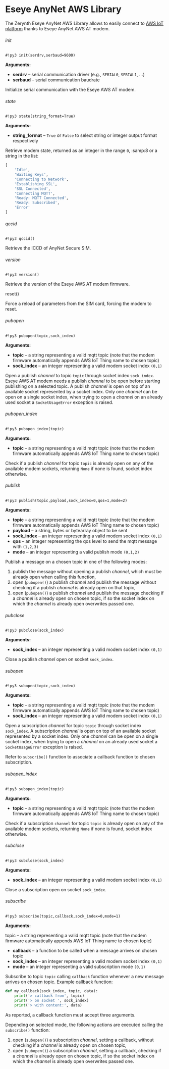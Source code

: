 # Eseye AnyNet AWS Library

The Zerynth Eseye AnyNet AWS Library allows to easily connect to [AWS IoT platform](https://aws.amazon.com/iot-platform/) thanks to Eseye AnyNet AWS AT modem.

###### init

```#!py3 init(serdrv,serbaud=9600)```


**Arguments:**

    

 - **serdrv** – serial communication driver (e.g., `SERIAL0`, `SERIAL1`, …)
 - **serbaud** – serial communication baudrate

Initialize serial communication with the Eseye AWS AT modem.

###### state

```#!py3 state(string_format=True)```


**Arguments:**

 - **string_format** – `True` or `False` to select string or integer output format respectively

Retrieve modem state, returned as an integer in the range `0`, :samp:8 or a string in the list:

```python
[
    'Idle',
    'Waiting Keys',
    'Connecting to Network',
    'Establishing SSL',
    'SSL Connected',
    'Connecting MQTT',
    'Ready: MQTT Connected',
    'Ready: Subscribed',
    'Error'
]
```

###### qccid

```#!py3 qccid()```

Retrieve the ICCD of AnyNet Secure SIM.

###### version

```#!py3 version()```

Retrieve the version of the Eseye AWS AT modem firmware.


reset()

Force a reload of parameters from the SIM card, forcing the modem to reset.

###### pubopen

```#!py3 pubopen(topic,sock_index)```


**Arguments:**

    

 - **topic** – a string representing a valid mqtt topic (note that the modem firmware automatically appends AWS IoT Thing name to chosen topic)
 - **sock_index** – an integer representing a valid modem socket index `(0,1)`

Open a publish *channel* to topic `topic` through socket index `sock_index`. Eseye AWS AT modem needs a publish *channel* to be open before starting publishing on a selected topic. A publish *channel* is open on top of an available socket represented by a socket index. Only one *channel* can be open on a single socket index, when trying to open a *channel* on an already used socket a `SocketUsageError` exception is raised.

###### pubopen_index

```#!py3 pubopen_index(topic)```


**Arguments:**

    

 - **topic** – a string representing a valid mqtt topic (note that the modem firmware automatically appends AWS IoT Thing name to chosen
   topic)

Check if a publish *channel* for topic `topic` is already open on any of the available modem sockets, returning `None` if none is found, socket index otherwise.

###### publish

```#!py3 publish(topic,payload,sock_index=0,qos=1,mode=2)```


**Arguments:**

    

 - **topic** – a string representing a valid mqtt topic (note that the modem firmware automatically appends AWS IoT Thing name to chosen topic)
 - **payload** – a string, bytes or bytearray object to be sent
 - **sock_index** – an integer representing a valid modem socket index `(0,1)`
 - **qos** – an integer representing the qos level to send the mqtt message with `(1,2,3)`
 - **mode** – an integer representing a valid publish mode `(0,1,2)`

Publish a message on a chosen topic in one of the following modes:

1. publish the message without opening a publish *channel*, which must be already open when calling this function,
2. open (`pubopen()`) a publish *channel* and publish the message without checking if a publish *channel* is already open on that topic,
3. open (`pubopen()`) a publish *channel* and publish the message checking if a *channel* is already open on chosen topic, if so the socket index on which the *channel* is already open overwrites passed one.

###### pubclose

```#!py3 pubclose(sock_index)```


**Arguments:**

    

 - **sock_index** – an integer representing a valid modem socket index `(0,1)`

Close a publish *channel* open on socket `sock_index`.

###### subopen

```#!py3 subopen(topic,sock_index)```

**Arguments:**

    

 - **topic** – a string representing a valid mqtt topic (note that the modem firmware automatically appends AWS IoT Thing name to chosen topic)
 - **sock_index** – an integer representing a valid modem socket index `(0,1)`

Open a subscription *channel* for topic `topic` through socket index `sock_index`. A subscription *channel* is open on top of an available socket represented by a socket index.
Only one *channel* can be open on a single socket index, when trying to open a *channel* on an already used socket a `SocketUsageError` exception is raised.

Refer to `subscribe()` function to associate a callback function to chosen subscription.

###### subopen_index

```#!py3 subopen_index(topic)```


**Arguments:**

 - **topic** – a string representing a valid mqtt topic (note that the modem firmware automatically appends AWS IoT Thing name to chosen topic)

Check if a subscription ```channel``` for topic `topic` is already open on any of the available modem sockets, returning `None` if none is found, socket index otherwise.

###### subclose

```#!py3 subclose(sock_index)```


**Arguments:**

 - **sock_index** – an integer representing a valid modem socket index `(0,1)`

Close a subscription open on socket `sock_index`.

###### subscribe

```#!py3 subscribe(topic,callback,sock_index=0,mode=1)```


**Arguments:**
    
topic – a string representing a valid mqtt topic (note that the modem firmware automatically appends AWS IoT Thing name to chosen topic)

 - **callback** – a function to be called when a message arrives on chosen topic
 - **sock_index** – an integer representing a valid modem socket index `(0,1)`
 - **mode** – an integer representing a valid subscription mode `(0,1)`

Subscribe to topic `topic` calling `callback` function whenever a new message arrives on chosen topic.
Example callback function:

```python
def my_callback(sock_index, topic, data):
    print('> callback from', topic)
    print('> on socket ', sock_index)
    print('> with content:', data)
```

As reported, a callback function must accept three arguments.

Depending on selected mode, the following actions are executed calling the `subscribe()` function:
1. open (`subopen()`) a subscription *channel*, setting a callback, without checking if a *channel* is already open on chosen topic,
2. open (`subopen()`) a subscription *channel*, setting a callback, checking if a *channel* is already open on chosen topic, if so the socket index on which the *channel* is already open overwrites passed one.
<!--stackedit_data:
eyJoaXN0b3J5IjpbLTE5ODI1OTg5OTVdfQ==
-->